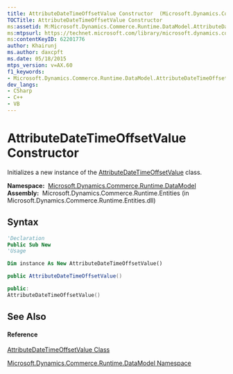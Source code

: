 ```yaml
---
title: AttributeDateTimeOffsetValue Constructor  (Microsoft.Dynamics.Commerce.Runtime.DataModel)
TOCTitle: AttributeDateTimeOffsetValue Constructor
ms:assetid: M:Microsoft.Dynamics.Commerce.Runtime.DataModel.AttributeDateTimeOffsetValue.#ctor
ms:mtpsurl: https://technet.microsoft.com/library/microsoft.dynamics.commerce.runtime.datamodel.attributedatetimeoffsetvalue.attributedatetimeoffsetvalue(v=AX.60)
ms:contentKeyID: 62201776
author: Khairunj
ms.author: daxcpft
ms.date: 05/18/2015
mtps_version: v=AX.60
f1_keywords:
- Microsoft.Dynamics.Commerce.Runtime.DataModel.AttributeDateTimeOffsetValue.#ctor
dev_langs:
- CSharp
- C++
- VB
---
```


# AttributeDateTimeOffsetValue Constructor

Initializes a new instance of the [AttributeDateTimeOffsetValue](attributedatetimeoffsetvalue-class-microsoft-dynamics-commerce-runtime-datamodel.md) class.

**Namespace:**  [Microsoft.Dynamics.Commerce.Runtime.DataModel](microsoft-dynamics-commerce-runtime-datamodel-namespace.md)  
**Assembly:**  Microsoft.Dynamics.Commerce.Runtime.Entities (in Microsoft.Dynamics.Commerce.Runtime.Entities.dll)

## Syntax

``` vb
'Declaration
Public Sub New
'Usage

Dim instance As New AttributeDateTimeOffsetValue()
```

``` csharp
public AttributeDateTimeOffsetValue()
```

``` c++
public:
AttributeDateTimeOffsetValue()
```

## See Also

#### Reference

[AttributeDateTimeOffsetValue Class](attributedatetimeoffsetvalue-class-microsoft-dynamics-commerce-runtime-datamodel.md)

[Microsoft.Dynamics.Commerce.Runtime.DataModel Namespace](microsoft-dynamics-commerce-runtime-datamodel-namespace.md)

